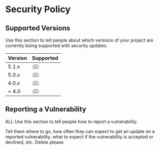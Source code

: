 # Security Policy

## Supported Versions

Use this section to tell people about which versions of your project are
currently being supported with security updates.

| Version | Supported          |
| ------- | ------------------ |
| 5.1.x   | :☑:                |
| 5.0.x   | :☑:                |
| 4.0.x   | :☑:                |
| < 4.0   | :☑:                |

## Reporting a Vulnerability
ALL
Use this section to tell people how to report a vulnerability.

Tell them where to go, how often they can expect to get an update on a
reported vulnerability, what to expect if the vulnerability is accepted or
declined, etc.
Delete please
